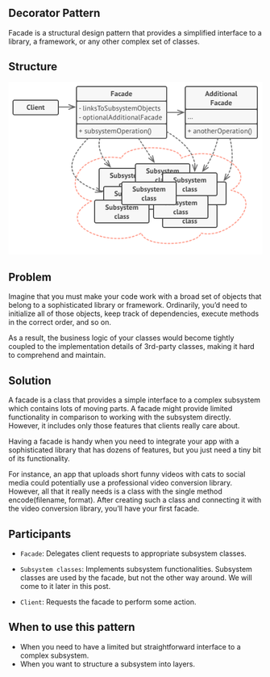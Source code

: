 ## Decorator Pattern
Facade is a structural design pattern that provides a simplified interface to a library, a framework, or any other complex set of classes.

## Structure

![](../../../../../../../../docs/img/facade-pattern.png)

## Problem
Imagine that you must make your code work with a broad set of objects that belong to a sophisticated library or 
framework. Ordinarily, you’d need to initialize all of those objects, keep track of dependencies, execute methods in the 
correct order, and so on.

As a result, the business logic of your classes would become tightly coupled to the implementation details of 3rd-party 
classes, making it hard to comprehend and maintain.

## Solution
A facade is a class that provides a simple interface to a complex subsystem which contains lots of moving parts. 
A facade might provide limited functionality in comparison to working with the subsystem directly. 
However, it includes only those features that clients really care about.

Having a facade is handy when you need to integrate your app with a sophisticated library that has dozens of features, 
but you just need a tiny bit of its functionality.

For instance, an app that uploads short funny videos with cats to social media could potentially use a professional 
video conversion library. However, all that it really needs is a class with the single method encode(filename, format). 
After creating such a class and connecting it with the video conversion library, you’ll have your first facade.

## Participants
- `Facade`: Delegates client requests to appropriate subsystem classes.

- `Subsystem classes`: Implements subsystem functionalities. Subsystem classes are used by the facade, but not the other
 way around. We will come to it later in this post.

- `Client`: Requests the facade to perform some action.

## When to use this pattern
- When you need to have a limited but straightforward interface to a complex subsystem.
- When you want to structure a subsystem into layers.

